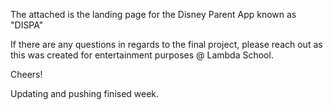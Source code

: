 The attached is the landing page for the Disney Parent App known as "DISPA"

If there are any questions in regards to the final project, please reach out as this was created for entertainment purposes @ Lambda School.

Cheers!

Updating and pushing finised week.